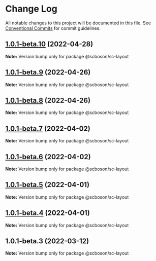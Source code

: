 # Change Log

All notable changes to this project will be documented in this file.
See [Conventional Commits](https://conventionalcommits.org) for commit guidelines.

## [1.0.1-beta.10](http://58.22.61.222:18001/smart-city-ui/sc-boson.git/compare/@scboson/sc-layout@1.0.1-beta.9...@scboson/sc-layout@1.0.1-beta.10) (2022-04-28)

**Note:** Version bump only for package @scboson/sc-layout





## [1.0.1-beta.9](http://58.22.61.222:18001/smart-city-ui/sc-boson.git/compare/@scboson/sc-layout@1.0.1-beta.8...@scboson/sc-layout@1.0.1-beta.9) (2022-04-26)

**Note:** Version bump only for package @scboson/sc-layout





## [1.0.1-beta.8](http://58.22.61.222:18001/smart-city-ui/sc-boson.git/compare/@scboson/sc-layout@1.0.1-beta.7...@scboson/sc-layout@1.0.1-beta.8) (2022-04-26)

**Note:** Version bump only for package @scboson/sc-layout





## [1.0.1-beta.7](http://58.22.61.222:18001/smart-city-ui/sc-boson.git/compare/@scboson/sc-layout@1.0.1-beta.6...@scboson/sc-layout@1.0.1-beta.7) (2022-04-02)

**Note:** Version bump only for package @scboson/sc-layout





## [1.0.1-beta.6](http://58.22.61.222:18001/smart-city-ui/sc-boson.git/compare/@scboson/sc-layout@1.0.1-beta.5...@scboson/sc-layout@1.0.1-beta.6) (2022-04-02)

**Note:** Version bump only for package @scboson/sc-layout





## [1.0.1-beta.5](http://58.22.61.222:18001/smart-city-ui/sc-boson.git/compare/@scboson/sc-layout@1.0.1-beta.4...@scboson/sc-layout@1.0.1-beta.5) (2022-04-01)

**Note:** Version bump only for package @scboson/sc-layout





## [1.0.1-beta.4](http://58.22.61.222:18001/smart-city-ui/sc-boson.git/compare/@scboson/sc-layout@1.0.1-beta.3...@scboson/sc-layout@1.0.1-beta.4) (2022-04-01)

**Note:** Version bump only for package @scboson/sc-layout





## 1.0.1-beta.3 (2022-03-12)

**Note:** Version bump only for package @scboson/sc-layout
